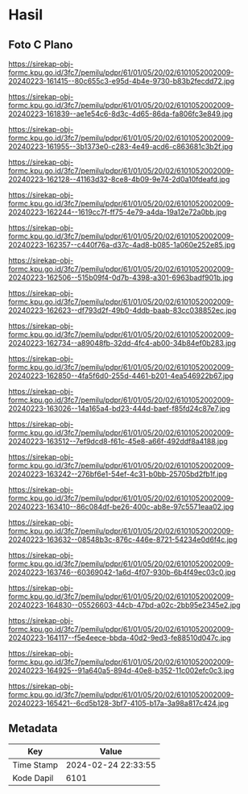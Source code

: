 # Hasil

## Foto C Plano

https://sirekap-obj-formc.kpu.go.id/3fc7/pemilu/pdpr/61/01/05/20/02/6101052002009-20240223-161415--80c655c3-e95d-4b4e-9730-b83b2fecdd72.jpg

https://sirekap-obj-formc.kpu.go.id/3fc7/pemilu/pdpr/61/01/05/20/02/6101052002009-20240223-161839--ae1e54c6-8d3c-4d65-86da-fa806fc3e849.jpg

https://sirekap-obj-formc.kpu.go.id/3fc7/pemilu/pdpr/61/01/05/20/02/6101052002009-20240223-161955--3b1373e0-c283-4e49-acd6-c863681c3b2f.jpg

https://sirekap-obj-formc.kpu.go.id/3fc7/pemilu/pdpr/61/01/05/20/02/6101052002009-20240223-162128--41163d32-8ce8-4b09-9e74-2d0a10fdeafd.jpg

https://sirekap-obj-formc.kpu.go.id/3fc7/pemilu/pdpr/61/01/05/20/02/6101052002009-20240223-162244--1619cc7f-ff75-4e79-a4da-19a12e72a0bb.jpg

https://sirekap-obj-formc.kpu.go.id/3fc7/pemilu/pdpr/61/01/05/20/02/6101052002009-20240223-162357--c440f76a-d37c-4ad8-b085-1a060e252e85.jpg

https://sirekap-obj-formc.kpu.go.id/3fc7/pemilu/pdpr/61/01/05/20/02/6101052002009-20240223-162506--515b09f4-0d7b-4398-a301-6963badf901b.jpg

https://sirekap-obj-formc.kpu.go.id/3fc7/pemilu/pdpr/61/01/05/20/02/6101052002009-20240223-162623--df793d2f-49b0-4ddb-baab-83cc038852ec.jpg

https://sirekap-obj-formc.kpu.go.id/3fc7/pemilu/pdpr/61/01/05/20/02/6101052002009-20240223-162734--a89048fb-32dd-4fc4-ab00-34b84ef0b283.jpg

https://sirekap-obj-formc.kpu.go.id/3fc7/pemilu/pdpr/61/01/05/20/02/6101052002009-20240223-162850--4fa5f6d0-255d-4461-b201-4ea546922b67.jpg

https://sirekap-obj-formc.kpu.go.id/3fc7/pemilu/pdpr/61/01/05/20/02/6101052002009-20240223-163026--14a165a4-bd23-444d-baef-f85fd24c87e7.jpg

https://sirekap-obj-formc.kpu.go.id/3fc7/pemilu/pdpr/61/01/05/20/02/6101052002009-20240223-163512--7ef9dcd8-f61c-45e8-a66f-492ddf8a4188.jpg

https://sirekap-obj-formc.kpu.go.id/3fc7/pemilu/pdpr/61/01/05/20/02/6101052002009-20240223-163242--276bf6e1-54ef-4c31-b0bb-25705bd2fb1f.jpg

https://sirekap-obj-formc.kpu.go.id/3fc7/pemilu/pdpr/61/01/05/20/02/6101052002009-20240223-163410--86c084df-be26-400c-ab8e-97c5571eaa02.jpg

https://sirekap-obj-formc.kpu.go.id/3fc7/pemilu/pdpr/61/01/05/20/02/6101052002009-20240223-163632--08548b3c-876c-446e-8721-54234e0d6f4c.jpg

https://sirekap-obj-formc.kpu.go.id/3fc7/pemilu/pdpr/61/01/05/20/02/6101052002009-20240223-163746--60369042-1a6d-4f07-930b-6b4f49ec03c0.jpg

https://sirekap-obj-formc.kpu.go.id/3fc7/pemilu/pdpr/61/01/05/20/02/6101052002009-20240223-164830--05526603-44cb-47bd-a02c-2bb95e2345e2.jpg

https://sirekap-obj-formc.kpu.go.id/3fc7/pemilu/pdpr/61/01/05/20/02/6101052002009-20240223-164117--f5e4eece-bbda-40d2-9ed3-fe88510d047c.jpg

https://sirekap-obj-formc.kpu.go.id/3fc7/pemilu/pdpr/61/01/05/20/02/6101052002009-20240223-164925--91a640a5-894d-40e8-b352-11c002efc0c3.jpg

https://sirekap-obj-formc.kpu.go.id/3fc7/pemilu/pdpr/61/01/05/20/02/6101052002009-20240223-165421--6cd5b128-3bf7-4105-b17a-3a98a817c424.jpg


## Metadata

| Key        | Value               |
| ---------- | ------------------- |
| Time Stamp | 2024-02-24 22:33:55 |
| Kode Dapil | 6101                |



